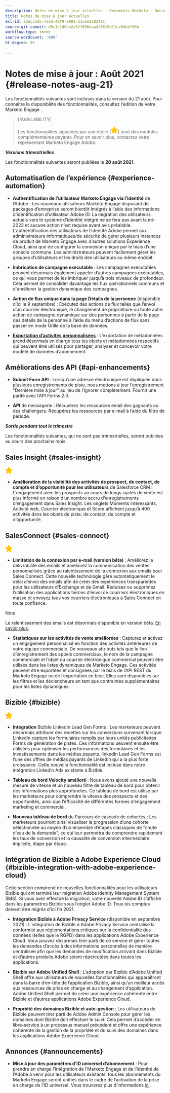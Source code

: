 ```yaml
---
description: Notes de mise à jour actuelles - Documents Marketo - Documentation du produit
title: Notes de mise à jour actuelles
exl-id: a2eccad5-73ad-48f9-8091-51cee23824e1
source-git-commit: d5c1c1d0ce2a521898eaa4f6610bf1ce04b4f66b
workflow-type: tm+mt
source-wordcount: '909'
ht-degree: 0%

---
```


# Notes de mise à jour : Août 2021 {#release-notes-aug-21}

Les fonctionnalités suivantes sont incluses dans la version du 21 août. Pour connaître la disponibilité des fonctionnalités, consultez l’édition de votre Marketo Engage .

>[!AVAILABILITY]
>
>Les fonctionnalités signalées par une étoile (![](assets/yellow-star.png)) sont des modules complémentaires payants. Pour en savoir plus, contactez votre représentant Marketo Engage Adobe.

**_Versions trimestrielles_**

Les fonctionnalités suivantes seront publiées le **20 août 2021**.

## Automatisation de l’expérience {#experience-automation}

* **Authentification de l’utilisateur Marketo Engage via l’identité** de l’Adobe : Les nouveaux utilisateurs Marketo Engage disposant de packages d’entreprise seront bientôt intégrés à l’aide des informations d’identification d’utilisateur Adobe ID. La migration des utilisateurs actuels vers le système d’identité intégré ne se fera pas avant la mi-2022 et aucune action n’est requise avant avis préalable. L’authentification des utilisateurs de l’identité Adobe permet aux administrateurs informatiques/de sécurité de gérer plusieurs instances de produit de Marketo Engage avec d’autres solutions Experience Cloud, ainsi que de configurer la connexion unique par le biais d’une console commune. Les administrateurs peuvent facilement gérer les groupes d’utilisateurs et les droits des utilisateurs au même endroit.

* **Imbrication de campagne exécutable** : Les campagnes exécutables peuvent désormais également appeler d’autres campagnes exécutables, ce qui vous permet de les imbriquer jusqu’à trois niveaux de profondeur. Cela permet de consolider davantage les flux opérationnels communs et d&#39;améliorer la gestion dynamique des campagnes.

* **Action de flux unique dans la page Détails de la personne**  (disponible d’ici le 9 septembre) : Exécutez des actions de flux telles que l’envoi d’un courrier électronique, le changement de propriétaire ou toute autre action de campagne dynamique sur des personnes à partir de la page des détails de la personne à l’aide du menu d’actions de flux sans passer en mode Grille de la base de données.

* **[Exportation d’activités personnalisées](/help/marketo/product-docs/administration/marketo-custom-activities/custom-activity-metadata-export.md)** : L’exportation de métadonnées prend désormais en charge tous les objets et métadonnées respectifs qui peuvent être utilisés pour partager, analyser et concevoir votre modèle de données d’abonnement.

## Améliorations des API {#api-enhancements}

* **Submit Form API** : Lorsqu’une adresse électronique est dupliquée dans plusieurs enregistrements de piste, nous mettons à jour l’enregistrement &quot;Dernière mise à jour&quot; au lieu de l’ignorer complètement. Fournit une parité avec l’API Forms 2.0.

* **API** de messagerie : Récupérez les ressources email des gagnants ou des challengers. Récupérez les ressources par e-mail à l’aide du filtre de période.

**_Sortie pendant tout le trimestre_**

Les fonctionnalités suivantes, qui ne sont pas trimestrielles, seront publiées au cours des prochains mois.

## Sales Insight {#sales-insight}

![(étoile)](assets/yellow-star.png)

* **Amélioration de la visibilité des activités de prospect, de contact, de compte et d’opportunité pour les utilisateurs** de Salesforce CRM : L’engagement avec les prospects au cours de longs cycles de vente est plus informé en raison d’un nombre accru d’enregistrements d’engagement dans Sales Insight. Les onglets Moments intéressants, Activité web, Courrier électronique et Score affichent jusqu’à 400 activités dans les objets de piste, de contact, de compte et d’opportunité.

## SalesConnect {#sales-connect}

![(étoile)](assets/yellow-star.png)

* **Limitation de la connexion par e-mail (version bêta)** : Améliorez la délivrabilité des emails et améliorez la communication des ventes personnalisée grâce au ralentissement de la connexion aux emails pour Sales Connect. Cette nouvelle technologie gère automatiquement le délai d’envoi des emails afin de créer des expériences transparentes pour les utilisateurs d’Exchange et de Gmail. Réduisez ou supprimez l’utilisation des applications tierces d’envoi de courriers électroniques en masse et envoyez tous vos courriers électroniques à Sales Connect en toute confiance.

>[!NOTE]
>
>Le ralentissement des emails est désormais disponible en version bêta. [En savoir plus](/help/marketo/product-docs/marketo-sales-connect/email/email-delivery/email-connection-throttling.md).

* **Statistiques sur les activités de vente améliorées** : Capturez et activez un engagement personnalisé en fonction des activités antérieures de votre équipe commerciale. De nouveaux attributs tels que le lien d’enregistrement des appels commerciaux, le nom de la campagne commerciale et l’objet du courrier électronique commercial peuvent être utilisés dans les listes dynamiques de Marketo Engage.  Ces activités peuvent être exportées et consignées par le biais de l’API REST du Marketo Engage ou de l’exportation en bloc. Elles sont disponibles sur les filtres et les déclencheurs en tant que contraintes supplémentaires pour les listes dynamiques.

## Bizible {#bizible}

![](assets/yellow-star.png)

* **Intégration** Bizible LinkedIn Lead Gen Forms : Les marketeurs peuvent désormais attribuer des recettes sur les conversions survenant lorsque LinkedIn capture les formulaires remplis par leurs unités publicitaires Forms de génération de pistes. Ces informations peuvent ensuite être utilisées pour optimiser les performances des formulaires et les investissements dans les médias payants. linkedIn Lead Gen Forms est l’une des offres de médias payants de LinkedIn qui a la plus forte croissance. Cette nouvelle fonctionnalité est incluse dans notre intégration LinkedIn Ads existante à Bizible. 
 
* **Tableau de bord Velocity amélioré** : Nous avons ajouté une nouvelle mesure de vitesse et un nouveau filtre de tableau de bord pour obtenir des informations plus approfondies. Ce tableau de bord est utilisé par les marketeurs pour comprendre la vitesse des prospects et des opportunités, ainsi que l’efficacité de différentes formes d’engagement marketing et commercial.

* **Nouveau tableau de bord** du Parcours de cascade de cohortes : Les marketeurs pourront ainsi visualiser la progression d’une cohorte sélectionnée au moyen d’un ensemble d’étapes classiques de &quot;chute d’eau de la demande&quot;, ce qui leur permettra de comprendre rapidement les taux de conversion et la causalité de conversion intermédiaire implicite, étape par étape.

## Intégration de Bizible à Adobe Experience Cloud {#bizible-integration-with-adobe-experience-cloud}

Cette section comprend de nouvelles fonctionnalités pour les utilisateurs Bizible qui ont terminé leur migration Adobe Identity Management System (IMS). Si vous avez effectué la migration, votre nouvelle Adobe ID s’affiche dans les paramètres Bizible sous l’onglet Adobe ID. Tous les comptes doivent être migrés d&#39;ici fin 2021.

* **Intégration Bizible à Adobe Privacy Service**  (disponible en septembre 2021) : L’intégration de Bizible à Adobe Privacy Service centralise la conformité aux réglementations critiques sur la confidentialité des données (telles que le RGPD) dans les applications Adobe Experience Cloud. Vous pouvez désormais tirer parti de ce service et gérer toutes les demandes d’accès à des informations personnelles de manière centralisée afin que les demandes de modification arrivant dans Bizible et d’autres produits Adobe soient répercutées dans toutes les applications.

* **Bizible sur Adobe Unified Shell** : L’adoption par Bizible d’Adobe Unified Shell offre aux utilisateurs de nouvelles fonctionnalités qui apparaîtront dans la barre d’en-tête de l’application Bizible, ainsi qu’un meilleur accès aux ressources de prise en charge et au changement d’application. Adobe Unified Shell permet de créer une expérience cohérente entre Bizible et d’autres applications Adobe Experience Cloud.

* **Propriété des domaines Bizible et auto-gestion** : Les utilisateurs de Bizible peuvent tirer parti de Adobe Admin Console pour gérer les domaines dont Bizible doit effectuer le suivi. Cela permet d’accéder en libre-service à un processus manuel précédent et offre une expérience cohérente de la gestion de la propriété et du suivi des domaines dans les applications Adobe Experience Cloud.

## Annonces {#announcements}

* **Mise à jour des paramètres d’ID universel d’abonnement** : Pour prendre en charge l’intégration de l’Marketo Engage et de l’identité de l’Adobe à venir pour les utilisateurs existants, tous les abonnements du Marketo Engage seront unifiés dans le cadre de l’activation de la prise en charge de l’ID universel. Vous trouverez plus d’informations [ici](/help/marketo/product-docs/administration/settings/using-a-universal-id-for-subscription-login.md).
